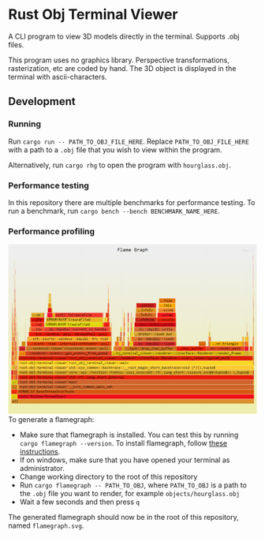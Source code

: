 # Rust Obj Terminal Viewer
A CLI program to view 3D models directly in the terminal. Supports .obj files.

This program uses no graphics library.
Perspective transformations, rasterization, etc are coded by hand.
The 3D object is displayed in the terminal with ascii-characters.

## Development

### Running
Run `cargo run -- PATH_TO_OBJ_FILE_HERE`. Replace `PATH_TO_OBJ_FILE_HERE` with
a path to a `.obj` file that you wish to view within the program.

Alternatively, run `cargo rhg` to open the program with `hourglass.obj`.

### Performance testing
In this repository there are multiple benchmarks for performance testing.
To run a benchmark, run `cargo bench --bench BENCHMARK_NAME_HERE`.

### Performance profiling
![An example of what the generated flamegraph can look like](flamegraph_example.png)
To generate a flamegraph:
- Make sure that flamegraph is installed. You can test this by running `cargo flamegraph --version`. To install flamegraph, follow [these instructions](https://github.com/flamegraph-rs/flamegraph?tab=readme-ov-file#installation). 
- If on windows, make sure that you have opened your terminal as administrator.
- Change working directory to the root of this repository
- Run 
`cargo flamegraph -- PATH_TO_OBJ`, where `PATH_TO_OBJ` is a path to the `.obj` file you want to render, for example `objects/hourglass.obj`
- Wait a few seconds and then press `q`

The generated flamegraph should now be in the root of this repository, named `flamegraph.svg`.
